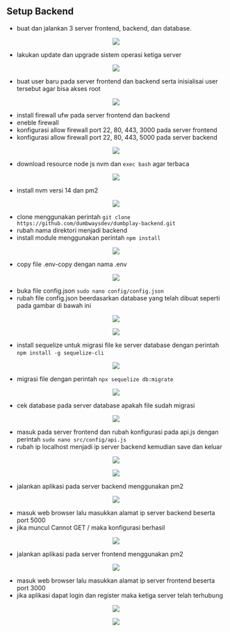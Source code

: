 ## Setup Backend

- buat dan jalankan 3 server frontend, backend, dan database.

<p align="center"><img src="../week-2/assets/Setup-Backend/1.png"></p>

- lakukan update dan upgrade sistem operasi ketiga server

<p align="center"><img src="../week-2/assets/Setup-Backend/2.png"></p>

- buat user baru pada server frontend dan backend  serta inisialisai user tersebut agar bisa akses root

<p align="center"><img src="../week-2/assets/Setup-Backend/3.png"></p>

- install firewall ufw pada server frontend dan backend
- eneble firewall
- konfigurasi allow firewall port 22, 80, 443, 3000 pada server frontend
- konfigurasi allow firewall port 22, 80, 443, 5000 pada server backend

<p align="center"><img src="../week-2/assets/Setup-Backend/4.png"></p>

- download resource node js nvm dan `exec bash` agar terbaca

<p align="center"><img src="../week-2/assets/Setup-Backend/6.png"></p>

- install nvm versi 14 dan pm2

<p align="center"><img src="../week-2/assets/Setup-Backend/7.png"></p>

- clone menggunakan perintah `git clone https://github.com/dumbwaysdev/dumbplay-backend.git`
- rubah nama direktori menjadi backend
- install module menggunakan perintah `npm install`

<p align="center"><img src="../week-2/assets/Setup-Backend/8.png"></p>

- copy file .env-copy dengan nama .env

<p align="center"><img src="../week-2/assets/Setup-Backend/9.png"></p>

- buka file config.json `sudo nano config/config.json`
- rubah file config.json beerdasarkan database yang telah dibuat seperti pada gambar di bawah ini

<p align="center"><img src="../week-2/assets/Setup-Backend/10.png"></p>
<p align="center"><img src="../week-2/assets/Setup-Backend/11.png"></p>

- install sequelize untuk migrasi file ke server database dengan perintah `npm install -g sequelize-cli`

<p align="center"><img src="../week-2/assets/Setup-Backend/12.png"></p>

- migrasi file dengan perintah `npx sequelize db:migrate`

<p align="center"><img src="../week-2/assets/Setup-Backend/13.png"></p>

- cek database pada server database apakah file sudah migrasi

<p align="center"><img src="../week-2/assets/Setup-Backend/14.png"></p>

- masuk pada server frontend dan rubah konfigurasi pada api.js dengan perintah `sudo nano src/config/api.js`
- rubah ip localhost menjadi ip server backend kemudian save dan keluar

<p align="center"><img src="../week-2/assets/Setup-Backend/15.png"></p>
<p align="center"><img src="../week-2/assets/Setup-Backend/16.png"></p>

- jalankan aplikasi pada server backend menggunakan pm2

<p align="center"><img src="../week-2/assets/Setup-Backend/17.png"></p>

- masuk web browser lalu masukkan alamat ip server backend beserta port 5000
- jika muncul Cannot GET / maka konfigurasi berhasil

<p align="center"><img src="../week-2/assets/Setup-Backend/19.png"></p>

- jalankan aplikasi pada server frontend menggunakan pm2

<p align="center"><img src="../week-2/assets/Setup-Backend/18.png"></p>

- masuk web browser lalu masukkan alamat ip server frontend beserta port 3000
- jika aplikasi dapat login dan register maka ketiga server telah terhubung

<p align="center"><img src="../week-2/assets/Setup-Backend/20.png"></p>
<p align="center"><img src="../week-2/assets/Setup-Backend/21.png"></p>
